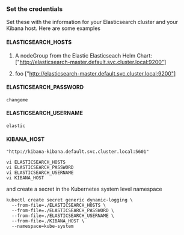 ### Set the credentials
Set these with the information for your Elasticsearch cluster and your Kibana host.  Here are some examples

#### ELASTICSEARCH_HOSTS
1. A nodeGroup from the Elastic Elasticseach Helm Chart: 
    ["http://elasticsearch-master.default.svc.cluster.local:9200"]

1. foo 
    ["http://elasticsearch-master.default.svc.cluster.local:9200"]


#### ELASTICSEARCH_PASSWORD

```
changeme
```

#### ELASTICSEARCH_USERNAME

```
elastic
```

#### KIBANA_HOST

```
"http://kibana-kibana.default.svc.cluster.local:5601"
```

```
vi ELASTICSEARCH_HOSTS
vi ELASTICSEARCH_PASSWORD
vi ELASTICSEARCH_USERNAME
vi KIBANA_HOST
```
and create a secret in the Kubernetes system level namespace

```
kubectl create secret generic dynamic-logging \
  --from-file=./ELASTICSEARCH_HOSTS \
  --from-file=./ELASTICSEARCH_PASSWORD \
  --from-file=./ELASTICSEARCH_USERNAME \
  --from-file=./KIBANA_HOST \
  --namespace=kube-system
```

